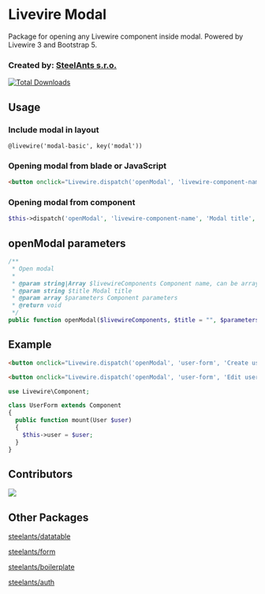 # Livevire Modal

Package for opening any Livewire component inside modal. Powered by Livewire 3 and Bootstrap 5.

### Created by: [SteelAnts s.r.o.](https://www.steelants.cz/)

[![Total Downloads](https://img.shields.io/packagist/dt/steelants/modal.svg?style=flat-square)](https://packagist.org/packages/steelants/modal)

## Usage

### Include modal in layout
```blade
@livewire('modal-basic', key('modal'))
```

### Opening modal from blade or JavaScript
```html
<button onclick="Livewire.dispatch('openModal', 'livewire-component-name', 'Modal title', [componentParameters])">Open modal</button>
```

### Opening modal from component
```php
$this->dispatch('openModal', 'livewire-component-name', 'Modal title', $componentParameters)
```

## openModal parameters
```php
/**
 * Open modal
 *
 * @param string|Array $livewireComponents Component name, can be array
 * @param string $title Modal title
 * @param array $parameters Component parameters
 * @return void
 */
public function openModal($livewireComponents, $title = "", $parameters = [])
```

## Example
```html
<button onclick="Livewire.dispatch('openModal', 'user-form', 'Create user')">Create User</button>

<button onclick="Livewire.dispatch('openModal', 'user-form', 'Edit user', ['user' => $userId])">Edit User</button>
```

```php
use Livewire\Component;

class UserForm extends Component
{
  public function mount(User $user)
  {
    $this->user = $user;
  }
}
```


## Contributors
<a href="https://github.com/steelants/livewire-modal/graphs/contributors">
  <img src="https://contrib.rocks/image?repo=steelants/livewire-modal" />
</a>

## Other Packages
[steelants/datatable](https://github.com/steelants/Livewire-DataTable)

[steelants/form](https://github.com/steelants/Laravel-Form)

[steelants/boilerplate](https://github.com/steelants/Laravel-Boilerplate)

[steelants/auth](https://github.com/steelants/laravel-auth)
